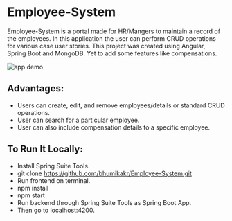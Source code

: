 # Employee-System

Employee-System is a portal made for HR/Mangers to maintain a record of the employees.
In this application the user can perform CRUD operations for various case user stories.
This project was created using Angular, Spring Boot and MongoDB.
Yet to add some features like compensations.

![app demo]()


## Advantages:

- Users can create, edit, and remove employees/details or standard CRUD operations.
- User can search for a particular employee.
- User can also include compensation details to a specific employee.


## To Run It Locally:

- Install Spring Suite Tools.
- git clone https://github.com/bhumikakr/Employee-System.git
- Run frontend on terminal.
- npm install
- npm start
- Run backend through Spring Suite Tools as Spring Boot App.
- Then go to localhost:4200.
